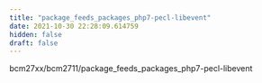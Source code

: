 ```yaml
---
title: "package_feeds_packages_php7-pecl-libevent"
date: 2021-10-30 22:28:09.614759
hidden: false
draft: false
---
```


bcm27xx/bcm2711/package_feeds_packages_php7-pecl-libevent

